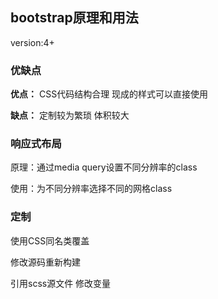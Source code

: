 ## bootstrap原理和用法

version:4+



### 优缺点

**优点：** CSS代码结构合理 现成的样式可以直接使用

**缺点：** 定制较为繁琐 体积较大



### 响应式布局

原理：通过media query设置不同分辨率的class

使用：为不同分辨率选择不同的网格class



### 定制

使用CSS同名类覆盖

修改源码重新构建

引用scss源文件 修改变量